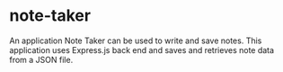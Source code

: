 # note-taker
An application Note Taker can be used to write and save notes. This application uses Express.js back end and saves and retrieves note data from a JSON file.

